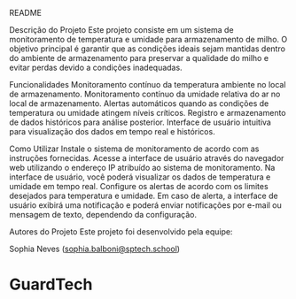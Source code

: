 README

Descrição do Projeto
Este projeto consiste em um sistema de monitoramento de temperatura e umidade para armazenamento de milho. O objetivo principal é garantir que as condições ideais sejam mantidas dentro do ambiente de armazenamento para preservar a qualidade do milho e evitar perdas devido a condições inadequadas.

Funcionalidades
Monitoramento contínuo da temperatura ambiente no local de armazenamento.
Monitoramento contínuo da umidade relativa do ar no local de armazenamento.
Alertas automáticos quando as condições de temperatura ou umidade atingem níveis críticos.
Registro e armazenamento de dados históricos para análise posterior.
Interface de usuário intuitiva para visualização dos dados em tempo real e históricos.

Como Utilizar
Instale o sistema de monitoramento de acordo com as instruções fornecidas.
Acesse a interface de usuário através do navegador web utilizando o endereço IP atribuído ao sistema de monitoramento.
Na interface de usuário, você poderá visualizar os dados de temperatura e umidade em tempo real.
Configure os alertas de acordo com os limites desejados para temperatura e umidade.
Em caso de alerta, a interface de usuário exibirá uma notificação e poderá enviar notificações por e-mail ou mensagem de texto, dependendo da configuração.


Autores do Projeto
Este projeto foi desenvolvido pela equipe:


Sophia Neves (sophia.balboni@sptech.school)


# GuardTech
